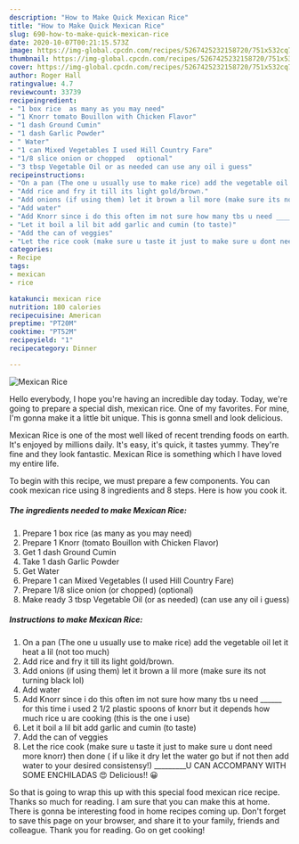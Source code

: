 ```yaml
---
description: "How to Make Quick Mexican Rice"
title: "How to Make Quick Mexican Rice"
slug: 690-how-to-make-quick-mexican-rice
date: 2020-10-07T00:21:15.573Z
image: https://img-global.cpcdn.com/recipes/5267425232158720/751x532cq70/mexican-rice-recipe-main-photo.jpg
thumbnail: https://img-global.cpcdn.com/recipes/5267425232158720/751x532cq70/mexican-rice-recipe-main-photo.jpg
cover: https://img-global.cpcdn.com/recipes/5267425232158720/751x532cq70/mexican-rice-recipe-main-photo.jpg
author: Roger Hall
ratingvalue: 4.7
reviewcount: 33739
recipeingredient:
- "1 box rice  as many as you may need"
- "1 Knorr tomato Bouillon with Chicken Flavor"
- "1 dash Ground Cumin"
- "1 dash Garlic Powder"
- " Water"
- "1 can Mixed Vegetables I used Hill Country Fare"
- "1/8 slice onion or chopped   optional"
- "3 tbsp Vegetable Oil or as needed can use any oil i guess"
recipeinstructions:
- "On a pan (The one u usually use to make rice) add the vegetable oil let it heat a lil (not too much)"
- "Add rice and fry it till its light gold/brown."
- "Add onions (if using them) let it brown a lil more (make sure its not turning black lol)"
- "Add water"
- "Add Knorr since i do this often im not sure how many tbs u need ______ for this time i used 2 1/2 plastic spoons of knorr but it depends how much rice u are cooking (this is the one i use)"
- "Let it boil a lil bit add garlic and cumin (to taste)"
- "Add the can of veggies"
- "Let the rice cook (make sure u taste it just to make sure u dont need more knorr) then done ( if u like it dry let the water go but if not then add water to your desired consistensy!) _________U CAN ACCOMPANY WITH SOME ENCHILADAS 😍 Delicious!! 😀"
categories:
- Recipe
tags:
- mexican
- rice

katakunci: mexican rice 
nutrition: 180 calories
recipecuisine: American
preptime: "PT20M"
cooktime: "PT52M"
recipeyield: "1"
recipecategory: Dinner

---
```



![Mexican Rice](https://img-global.cpcdn.com/recipes/5267425232158720/751x532cq70/mexican-rice-recipe-main-photo.jpg)

Hello everybody, I hope you're having an incredible day today. Today, we're going to prepare a special dish, mexican rice. One of my favorites. For mine, I'm gonna make it a little bit unique. This is gonna smell and look delicious.

Mexican Rice is one of the most well liked of recent trending foods on earth. It's enjoyed by millions daily. It's easy, it's quick, it tastes yummy. They're fine and they look fantastic. Mexican Rice is something which I have loved my entire life.




To begin with this recipe, we must prepare a few components. You can cook mexican rice using 8 ingredients and 8 steps. Here is how you cook it.

<!--inarticleads1-->

##### The ingredients needed to make Mexican Rice:

1. Prepare 1 box rice  (as many as you may need)
1. Prepare 1 Knorr (tomato Bouillon with Chicken Flavor)
1. Get 1 dash Ground Cumin
1. Take 1 dash Garlic Powder
1. Get  Water
1. Prepare 1 can Mixed Vegetables (I used Hill Country Fare)
1. Prepare 1/8 slice onion (or chopped)   (optional)
1. Make ready 3 tbsp Vegetable Oil (or as needed) (can use any oil i guess)




<!--inarticleads2-->

##### Instructions to make Mexican Rice:

1. On a pan (The one u usually use to make rice) add the vegetable oil let it heat a lil (not too much)
1. Add rice and fry it till its light gold/brown.
1. Add onions (if using them) let it brown a lil more (make sure its not turning black lol)
1. Add water
1. Add Knorr since i do this often im not sure how many tbs u need ______ for this time i used 2 1/2 plastic spoons of knorr but it depends how much rice u are cooking (this is the one i use)
1. Let it boil a lil bit add garlic and cumin (to taste)
1. Add the can of veggies
1. Let the rice cook (make sure u taste it just to make sure u dont need more knorr) then done ( if u like it dry let the water go but if not then add water to your desired consistensy!) _________U CAN ACCOMPANY WITH SOME ENCHILADAS 😍 Delicious!! 😀




So that is going to wrap this up with this special food mexican rice recipe. Thanks so much for reading. I am sure that you can make this at home. There is gonna be interesting food in home recipes coming up. Don't forget to save this page on your browser, and share it to your family, friends and colleague. Thank you for reading. Go on get cooking!
